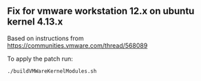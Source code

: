 ## Fix for vmware workstation 12.x on ubuntu kernel 4.13.x 

Based on instructions from https://communities.vmware.com/thread/568089

To apply the patch run:

```
./buildVMWareKernelModules.sh
```
 
 